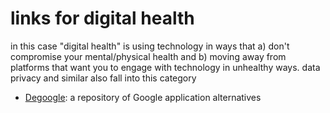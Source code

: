 # links for digital health
in this case "digital health" is using technology in ways that a) don't compromise your mental/physical health and b) moving away from platforms that want you to engage with technology in unhealthy ways. data privacy and similar also fall into this category

* [Degoogle](https://github.com/tycrek/degoogle): a repository of Google application alternatives